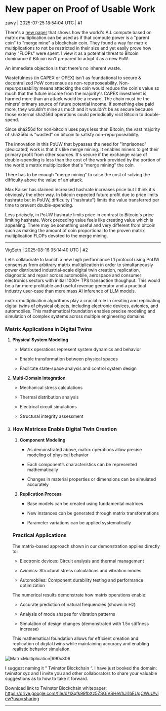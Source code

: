 # New paper on Proof of Usable Work

zawy | 2025-07-25 18:54:04 UTC | #1

There's a [new paper](https://x.com/hashdag/status/1933544298810622335) that shows how the world's A.I. compute based on matrix multiplication can be used as if that compute power is a "parent coin" to "merge mine" a blockchain coin. They found a way for matrix multiplications to not be restricted in their size and yet easily prove how many "FLOPs" were spent. I view it as a potential threat to Bitcoin dominance if Bitcoin isn't prepared to adopt it as a new PoW.

An immediate objection is that there's no inherent waste. 

Wastefulness (in CAPEX or OPEX) isn't as foundational to secure & decentralized PoW consensus as non-repurposeability. Non-repurposeability means attacking the coin would reduce the coin's value so much that the future income from the majority's CAPEX investment is harmed more than an attack would be a reward. The chain must be the miners' primary source of future potential income. If something else paid more, they wouldn't mine as much and it wouldn't be as secure because those external sha256d operations could periodically visit Bitcoin to double-spend. 

Since sha256d for non-bitcoin uses pays less than Bitcoin, the vast majority of sha256d is "wasted" on bitcoin to satisfy non-repurposeability. 

The innovation in this PoUW that bypasses the need for "imprisoned" (dedicated) work is that it's like merge mining. It enables miners to get their primary profit from other sources. It's secure if the exchange value of double-spending is less than the cost of the work provided by the portion of the world's matrix multiplication that's "merge mining" the coin.   

There has to be enough "merge mining" to raise the cost of solving the difficulty above the value of an attack.  

Max Kaiser has claimed increased hashrate increases price but I think it's obviously the other way. In bitcoin expected future profit due to price limits hashrate but in PoUW, difficulty ("hashrate") limits the value transferred per time to prevent double-spending. 

Less pricisely, in PoUW hashrate limits price in contrast to Bitcoin's price limiting hashrate. Work preceding value feels like creating value which is appealing. There may be something useful and very different from bitcoin such as making the amount of coin proportional to the proven matrix multiplication FLOPs devoted to the merge mining.

-------------------------

VigSeth | 2025-08-16 05:14:40 UTC | #2

Let’s collaborate to launch a new high performance L1 protocol using PoUW  consensus from arbitrary matrix multiplication in order to simultaneously power distributed industrial-scale digital twin creation, replication, diagnostic and repair across automobile, aerospace and consumer electronics sectors with initial 1000+ TPS transaction thoughput. This would be a far more profitable and useful revenue generator and a practical industry user-case than mere mass AI inference of LLM models.

matrix multiplication algorithms play a crucial role in creating and replicating digital twins of physical objects, including electronic devices, avionics, and automobiles. This mathematical foundation enables precise modeling and simulation of complex systems across multiple engineering domains.

### **Matrix Applications in Digital Twins**

1. **Physical System Modeling**

   * Matrix operations represent system dynamics and behavior

   * Enable transformation between physical spaces

   * Facilitate state-space analysis and control system design

2. **Multi-Domain Integration**

   * Mechanical stress calculations

   * Thermal distribution analysis

   * Electrical circuit simulations

   * Structural integrity assessment

3. ### **How Matrices Enable Digital Twin Creation**

   1. **Component Modeling**

      * As demonstrated above, matrix operations allow precise modeling of physical behavior

      * Each component’s characteristics can be represented mathematically

      * Changes in material properties or dimensions can be simulated accurately

   2. **Replication Process**

      * Base models can be created using fundamental matrices

      * New instances can be generated through matrix transformations

      * Parameter variations can be applied systematically

   ### **Practical Applications**

   The matrix-based approach shown in our demonstration applies directly to:

   * Electronic devices: Circuit analysis and thermal management

   * Avionics: Structural stress calculations and vibration modes

   * Automobiles: Component durability testing and performance optimization

   The numerical results demonstrate how matrix operations enable:

   * Accurate prediction of natural frequencies (shown in Hz)

   * Analysis of mode shapes for vibration patterns

   * Simulation of design changes (demonstrated with 1.5x stiffness increase)

   This mathematical foundation allows for efficient creation and replication of digital twins while maintaining accuracy and enabling realistic behavior simulation.

![MatrixMultiplication|690x306](upload://tKjRC0BGvxUhr2ixsOuY7dFG7cT.png)

I suggest naming it “ Twinstor Blockchain “. I have just booked the domain: twinstor.xyz and I invite you and other collaborators to share your valuable suggestions as to how to take it forward.

Download link to Twinstor Blockchain whitepaper:                                                        https://drive.google.com/file/d/1Xqfk99fbXz5ZSGiVSHeVhJi1bEUgCWuU/view?usp=sharing

-------------------------

